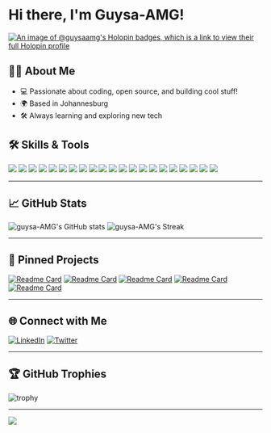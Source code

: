 # Hi there, I'm Guysa-AMG! 
[![An image of @guysaamg's Holopin badges, which is a link to view their full Holopin profile](https://holopin.me/guysaamg)](https://holopin.io/@guysaamg)

## 👨‍💻 About Me

- 💻 Passionate about coding, open source, and building cool stuff!
- 🌍 Based in Johannesburg
- 🛠️ Always learning and exploring new tech



## 🛠️ Skills & Tools

<img src="https://img.shields.io/badge/C-00599C?style=flat-square&logo=c&logoColor=white"/> <img src="https://img.shields.io/badge/C++-00599C?style=flat-square&logo=c%2b%2b&logoColor=white"/> <img src="https://img.shields.io/badge/OpenCV-5C3EE8?style=flat-square&logo=opencv&logoColor=white"/> <img src="https://img.shields.io/badge/Azure_DevOps-0078D7?style=flat-square&logo=azure-devops&logoColor=white"/> <img src="https://img.shields.io/badge/CI%2FCD-222222?style=flat-square&logo=githubactions&logoColor=blue"/> <img src="https://img.shields.io/badge/Flutter-02569B?style=flat-square&logo=flutter&logoColor=white"/> <img src="https://img.shields.io/badge/Dart-0175C2?style=flat-square&logo=dart&logoColor=white"/> <img src="https://img.shields.io/badge/Android-3DDC84?style=flat-square&logo=android&logoColor=white"/> <img src="https://img.shields.io/badge/Java-007396?style=flat-square&logo=java&logoColor=white"/> <img src="https://img.shields.io/badge/Linux-FCC624?style=flat-square&logo=linux&logoColor=black"/> <img src="https://img.shields.io/badge/GitHub-181717?style=flat-square&logo=github&logoColor=white"/> <img src="https://img.shields.io/badge/ASP.NET-512BD4?style=flat-square&logo=dotnet&logoColor=white"/> <img src="https://img.shields.io/badge/C%23-239120?style=flat-square&logo=c-sharp&logoColor=white"/> <img src="https://img.shields.io/badge/SDL2-FF6F00?style=flat-square&logo=slack&logoColor=white"/> <img src="https://img.shields.io/badge/Unity-100000?style=flat-square&logo=unity&logoColor=white"/> <img src="https://img.shields.io/badge/Firebase-FFCA28?style=flat-square&logo=firebase&logoColor=black"/> <img src="https://img.shields.io/badge/Kotlin-7F52FF?style=flat-square&logo=kotlin&logoColor=white"/> <img src="https://img.shields.io/badge/Web_Development-222222?style=flat-square&logo=html5&logoColor=white"/> <img src="https://img.shields.io/badge/Python-3776AB?style=flat-square&logo=python&logoColor=white"/> <img src="https://img.shields.io/badge/TensorFlow-FF6F00?style=flat-square&logo=tensorflow&logoColor=white"/> <img src="https://img.shields.io/badge/Docker-2496ED?style=flat-square&logo=docker&logoColor=white"/>
<!-- Add your favorite tech! -->

---

## 📈 GitHub Stats

![guysa-AMG's GitHub stats](https://github-readme-stats.vercel.app/api?username=guysa-AMG&show_icons=true&theme=radical)
![guysa-AMG's Streak](https://github-readme-streak-stats.herokuapp.com/?user=guysa-AMG&theme=merko)

---

## 🚀 Pinned Projects

<!-- Pin your best repositories here! Replace repo names with your own -->
[![Readme Card](https://github-readme-stats.vercel.app/api/pin/?username=guysa-AMG&repo=MobileStream&theme=merko)](https://github.com/guysa-AMG/MobileStream)
[![Readme Card](https://github-readme-stats.vercel.app/api/pin/?username=guysa-AMG&repo=peecha_kutcha&theme=radical)](https://github.com/guysa-AMG/peecha_kutcha)
[![Readme Card](https://github-readme-stats.vercel.app/api/pin/?username=guysa-AMG&repo=Web3-Voting-System&theme=ambient_gradient)](https://github.com/guysa-AMG/Web3-Voting-System)
[![Readme Card](https://github-readme-stats.vercel.app/api/pin/?username=guysa-AMG&repo=neural-cpp&theme=dark)](https://github.com/guysa-AMG/neural-cpp)
[![Readme Card](https://github-readme-stats.vercel.app/api/pin/?username=guysa-AMG&repo=Face_Recognition&theme=gotham)](https://github.com/guysa-AMG/Face_Recognition)

---

## 🌐 Connect with Me

[![LinkedIn](https://img.shields.io/badge/-LinkedIn-0077B5?style=flat-square&logo=linkedin&logoColor=white)](https://www.linkedin.com/in/your-linkedin)
[![Twitter](https://img.shields.io/badge/-Twitter-1da1f2?style=flat-square&logo=twitter&logoColor=white)](https://twitter.com/your-twitter)
<!-- Add your other socials here! -->

---

## 🏆 GitHub Trophies

![trophy](https://github-profile-trophy.vercel.app/?username=guysa-AMG&theme=radical)

---

![](https://komarev.com/ghpvc/?username=guysa-AMG&color=blue)

<!--
**guysa-AMG/guysa-AMG** is a ✨special✨ repository because its `README.md` (this file) appears on your GitHub profile!
-->
